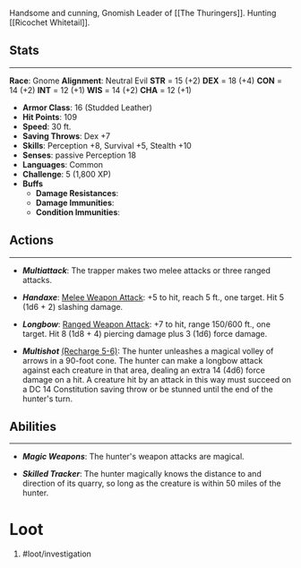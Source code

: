 Handsome and cunning, Gnomish Leader of [[The Thuringers]].
Hunting [[Ricochet Whitetail]].

## Stats
---
**Race**: Gnome
**Alignment**: Neutral Evil
	**STR** = 15 (+2)
	**DEX** = 18 (+4)
	**CON** = 14 (+2)
	**INT** = 12 (+1)
	**WIS** = 14 (+2)
	**CHA** = 12 (+1)
-   **Armor Class**: 16 (Studded Leather)
-   **Hit Points**: 109
-   **Speed**: 30 ft.
-   **Saving Throws**: Dex +7
-   **Skills**: Perception +8, Survival +5, Stealth +10
-   **Senses**: passive Perception 18
-   **Languages**: Common
-   **Challenge**: 5 (1,800 XP)
-   **Buffs**
	-   **Damage Resistances**:
	-   **Damage Immunities**:
	-   **Condition Immunities**:
## Actions
---
- ***Multiattack***: The trapper makes two melee attacks or three ranged attacks.

- ***Handaxe***: <u>Melee Weapon Attack</u>: +5 to hit, reach 5 ft., one target. Hit 5 (1d6 + 2) slashing damage.

- ***Longbow***: <u>Ranged Weapon Attack</u>: +7 to hit, range 150/600 ft., one target. Hit 8 (1d8 + 4) piercing damage plus 3 (1d6) force damage.

- ***Multishot*** <u>(Recharge 5-6)</u>: The hunter unleashes a magical volley of arrows in a 90-foot cone. The hunter can make a longbow attack against each creature in that area, dealing an extra 14 (4d6) force damage on a hit. A creature hit by an attack in this way must succeed on a DC 14 Constitution saving throw or be stunned until the end of the hunter's turn.

## Abilities
---
-   ***Magic Weapons***: The hunter's weapon attacks are magical.

-   ***Skilled Tracker***: The hunter magically knows the distance to and direction of its quarry, so long as the creature is within 50 miles of the hunter.

# Loot
1. #loot/investigation 
	